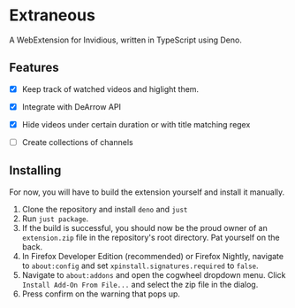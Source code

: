 # Extraneous
A WebExtension for Invidious, written in TypeScript using Deno.

## Features
- [x] Keep track of watched videos and higlight them.
- [x] Integrate with DeArrow API
- [x] Hide videos under certain duration or with title matching regex
- [ ] Create collections of channels


## Installing
For now, you will have to build the extension yourself and install it manually.

1. Clone the repository and install ``deno`` and ``just``
2. Run ``just package``.
3. If the build is successful, you should now be the proud owner of an ``extension.zip`` file in the repository's root directory. Pat yourself on the back.
4. In Firefox Developer Edition (recommended) or Firefox Nightly, navigate to ``about:config`` and set ``xpinstall.signatures.required`` to ``false``.
5. Navigate to ``about:addons`` and open the cogwheel dropdown menu. Click ``Install Add-On From File...`` and select the zip file in the dialog.
6. Press confirm on the warning that pops up.
